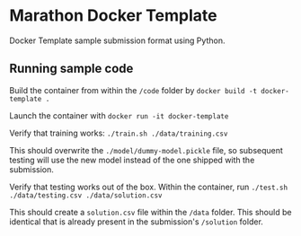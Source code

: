 # Marathon Docker Template
Docker Template sample submission format using Python.

## Running sample code
Build the container from within the `/code` folder by
`docker build -t docker-template .`

Launch the container with
`docker run -it docker-template`

Verify that training works:
`./train.sh ./data/training.csv`

This should overwrite the `./model/dummy-model.pickle` file, so subsequent testing will use the new model instead of the one shipped with the submission.

Verify that testing works out of the box. Within the container, run
`./test.sh ./data/testing.csv ./data/solution.csv`

This should create a `solution.csv` file within the `/data` folder. This should be identical that is already present in the submission's `/solution` folder.

